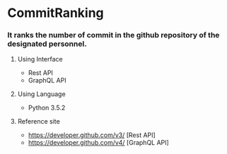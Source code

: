 # CommitRanking

### It ranks the number of commit in the github repository of the designated personnel.

1. Using Interface
	- Rest API
	- GraphQL API

2. Using Language
	- Python 3.5.2

3. Reference site
	- https://developer.github.com/v3/     [Rest API]
	- https://developer.github.com/v4/     [GraphQL API]
